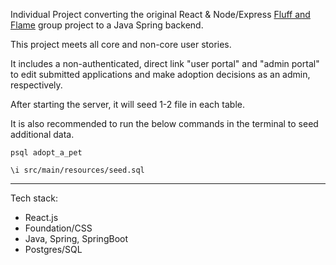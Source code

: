 Individual Project converting the original React & Node/Express [Fluff and Flame](https://github.com/ann-codes/fluff-and-flame) group project to a Java Spring backend.

This project meets all core and non-core user stories. 

It includes a non-authenticated, direct link "user portal" and "admin portal" to edit submitted applications and make adoption decisions as an admin, respectively. 

After starting the server, it will seed 1-2 file in each table.

It is also recommended to run the below commands in the terminal to seed additional data.

```
psql adopt_a_pet

\i src/main/resources/seed.sql
```
---
Tech stack: 
- React.js
- Foundation/CSS
- Java, Spring, SpringBoot
- Postgres/SQL
